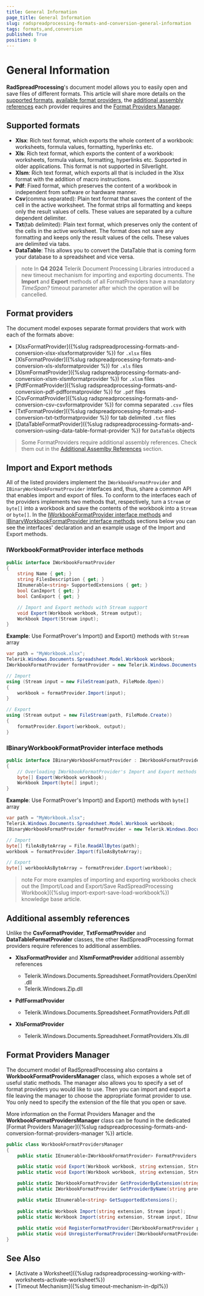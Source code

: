 ```yaml
---
title: General Information
page_title: General Information
slug: radspreadprocessing-formats-and-conversion-general-information
tags: formats,and,conversion
published: True
position: 0
---
```


# General Information

__RadSpreadProcessing__'s document model allows you to easily open and save files of different formats. This article will share more details on the [supported formats](#supported-formats), [available format providers](#format-providers), the [additional assembly references](#additional-assembly-references) each provider requires and the [Format Providers Manager](#format-providers-manager).

## Supported formats      

* __Xlsx__: Rich text format, which exports the whole content of a workbook: worksheets, formula values, formatting, hyperlinks etc.
* __Xls__: Rich text format, which exports the content of a workbook: worksheets, formula values, formatting, hyperlinks etc. Supported in older applications. This format is not supported in Silverlight.
* __Xlsm__: Rich text format, which exports all that is included in the Xlsx format with the addition of macro instructions.
* __Pdf__: Fixed format, which preserves the content of a workbook in independent from software or hardware manner.
* __Csv__(comma separated): Plain text format that saves the content of the cell in the active worksheet. The format strips all formatting and keeps only the result values of cells. These values are separated by a culture dependent delimiter.
* __Txt__(tab delimited): Plain text format, which preserves only the content of the cells in the active worksheet. The format does not save any formatting and keeps only the result values of the cells. These values are delimited via tabs.
* **DataTable**: This allows you to convert the DataTable that is coming form your database to a spreadsheet and vice versa. 

>note In **Q4 2024** Telerik Document Processing Libraries introduced a new timeout mechanism for importing and exporting documents. The **Import** and **Export** methods of all FormatProviders have a mandatory *TimeSpan?* timeout parameter after which the operation will be cancelled.  


## Format providers​          

The document model exposes separate format providers that work with each of the formats above: 
- [XlsxFormatProvider]({%slug radspreadprocessing-formats-and-conversion-xlsx-xlsxformatprovider %}) for `.xlsx` files
- [XlsFormatProvider]({%slug radspreadprocessing-formats-and-conversion-xls-xlsformatprovider %}) for `.xls` files
- [XlsmFormatProvider]({%slug radspreadprocessing-formats-and-conversion-xlsm-xlsmformatprovider %}) for `.xlsm` files
- [PdfFormatProvider]({%slug radspreadprocessing-formats-and-conversion-pdf-pdfformatprovider %}) for `.pdf` files
- [CsvFormatProvider]({%slug radspreadprocessing-formats-and-conversion-csv-csvformatprovider %}) for comma separated `.csv` files
- [TxtFormatProvider]({%slug radspreadprocessing-formats-and-conversion-txt-txtformatprovider %}) for tab delimited `.txt` files
- [DataTableFormatProvider]({%slug radspreadprocessing-formats-and-conversion-using-data-table-format-provider %}) for `DataTable` objects

> Some FormatProviders require additional assembly references. Check them out in the [Additional Assemlby References](#additional-assembly-references) section.
 
## Import and Export methods

All of the listed providers implement the `IWorkbookFormatProvider` and `IBinaryWorkbookFormatProvider` interfaces and, thus, share a common API that enables import and export of files. To conform to the interfaces each of the providers implements two methods that, respectively, turn a `Stream` or `byte[]` into a workbook and save the contents of the workbook into a `Stream` or `byte[]`. In the [IWorkbookFormatProvider interface methods](#iworkbookformatprovider-interface-methods) and  [IBinaryWorkbookFormatProvider interface methods](#ibinaryworkbookformatprovider-interface-methods) sections below you can see the interfaces' declaration and an example usage of the Import and Export methods.

### IWorkbookFormatProvider interface methods

````C#
public interface IWorkbookFormatProvider
{
    string Name { get; }
    string FilesDescription { get; }
    IEnumerable<string> SupportedExtensions { get; }
    bool CanImport { get; }
    bool CanExport { get; }

    // Import and Export methods with Stream support
    void Export(Workbook workbook, Stream output);
    Workbook Import(Stream input);
}
````

__Example__: Use FormatProver's Import() and Export() methods with `Stream` array 

````C#
var path = "MyWorkbook.xlsx";
Telerik.Windows.Documents.Spreadsheet.Model.Workbook workbook;
IWorkbookFormatProvider formatProvider = new Telerik.Windows.Documents.Spreadsheet.FormatProviders.OpenXml.Xlsx.XlsxFormatProvider();

// Import 
using (Stream input = new FileStream(path, FileMode.Open))
{
    workbook = formatProvider.Import(input);
}

// Export
using (Stream output = new FileStream(path, FileMode.Create))
{
    formatProvider.Export(workbook, output);
}
````


### IBinaryWorkbookFormatProvider interface methods

````C#
public interface IBinaryWorkbookFormatProvider : IWorkbookFormatProvider
{
    // Overloading IWorkbookFormatProvider's Import and Export methods to support byte[]
    byte[] Export(Workbook workbook);
    Workbook Import(byte[] input);
}
````

__Example__: Use FormatProver's Import() and Export() methods with `byte[]` array 

````C#
var path = "MyWorkbook.xlsx";
Telerik.Windows.Documents.Spreadsheet.Model.Workbook workbook;
IBinaryWorkbookFormatProvider formatProvider = new Telerik.Windows.Documents.Spreadsheet.FormatProviders.OpenXml.Xlsx.XlsxFormatProvider();

// Import
byte[] fileAsByteArray = File.ReadAllBytes(path);
workbook = formatProvider.Import(fileAsByteArray);

// Export
byte[] workbookAsByteArray = formatProvider.Export(workbook);
````

>note For more examples of importing and exporting workbooks check out the [Import/Load and Export/Save RadSpreadProcessing Workbook]({%slug import-export-save-load-workbook%}) knowledge base article.

## Additional assembly references

Unlike the __CsvFormatProvider__, __TxtFormatProvider__ and __DataTableFormatProvider__ classes, the other RadSpreadProcessing format providers require references to additional assemblies.

- **XlsxFormatProvider** and **XlsmFormatProvider** additional assembly references
  * Telerik.Windows.Documents.Spreadsheet.FormatProviders.OpenXml.dll
  * Telerik.Windows.Zip.dll

- **PdfFormatProvider**
  * Telerik.Windows.Documents.Spreadsheet.FormatProviders.Pdf.dll

- **XlsFormatProvider**
  * Telerik.Windows.Documents.Spreadsheet.FormatProviders.Xls.dll


## Format Providers Manager

The document model of RadSpreadProcessing also contains a __WorkbookFormatProvidersManager__ class, which exposes a whole set of useful static methods. The manager also allows you to specify a set of format providers you would like to use. Then you can import and export a file leaving the manager to choose the appropriate format provider to use. You only need to specify the extension of the file that you open or save.

More information on the Format Providers Manager and the __WorkbookFormatProvidersManager__ class can be found in the dedicated [Format Providers Manager]({%slug radspreadprocessing-formats-and-conversion-format-providers-manager %}) article.
      
````C#
public class WorkbookFormatProvidersManager
{
    public static IEnumerable<IWorkbookFormatProvider> FormatProviders { get; }

    public static void Export(Workbook workbook, string extension, Stream output);
    public static void Export(Workbook workbook, string extension, Stream output, IEnumerable<IWorkbookFormatProvider> formatProviders);

    public static IWorkbookFormatProvider GetProviderByExtension(string extension);
    public static IWorkbookFormatProvider GetProviderByName(string providerName);

    public static IEnumerable<string> GetSupportedExtensions();
    
    public static Workbook Import(string extension, Stream input);
    public static Workbook Import(string extension, Stream input, IEnumerable<IWorkbookFormatProvider> formatProviders);
    
    public static void RegisterFormatProvider(IWorkbookFormatProvider provider);
    public static void UnregisterFormatProvider(IWorkbookFormatProvider provider);
}
````

## See Also

 * [Activate a Worksheet]({%slug radspreadprocessing-working-with-worksheets-activate-worksheet%})
 * [Timeout Mechanism]({%slug timeout-mechanism-in-dpl%})
